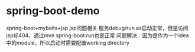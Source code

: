 # spring-boot-demo
spring-boot+mybaits+jsp
jsp问题相关
服务debug/run as启动正常，但是访问jsp却404，通过mvn spring-boot:run也是正常
问题解决：因为是作为一个idea 中的module，所以启动时需要配置working directory
